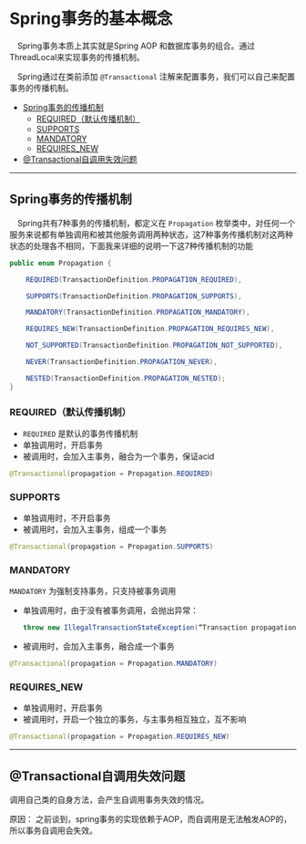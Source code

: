 # Spring事务的基本概念

&emsp;Spring事务本质上其实就是Spring AOP 和数据库事务的组合。通过ThreadLocal来实现事务的传播机制。

&emsp;Spring通过在类前添加 `@Transactional` 注解来配置事务，我们可以自己来配置事务的传播机制。

<!-- TOC -->

- [Spring事务的传播机制](#spring事务的传播机制)
	- [REQUIRED（默认传播机制）](#required默认传播机制)
	- [SUPPORTS](#supports)
	- [MANDATORY](#mandatory)
	- [REQUIRES_NEW](#requires_new)
- [@Transactional自调用失效问题](#transactional自调用失效问题)

<!-- /TOC -->

---
## Spring事务的传播机制

&emsp;Spring共有7种事务的传播机制，都定义在 `Propagation` 枚举类中，对任何一个服务来说都有单独调用和被其他服务调用两种状态，这7种事务传播机制对这两种状态的处理各不相同，下面我来详细的说明一下这7种传播机制的功能 

```java 
public enum Propagation {

	REQUIRED(TransactionDefinition.PROPAGATION_REQUIRED),

	SUPPORTS(TransactionDefinition.PROPAGATION_SUPPORTS),

	MANDATORY(TransactionDefinition.PROPAGATION_MANDATORY),

	REQUIRES_NEW(TransactionDefinition.PROPAGATION_REQUIRES_NEW),

	NOT_SUPPORTED(TransactionDefinition.PROPAGATION_NOT_SUPPORTED),

	NEVER(TransactionDefinition.PROPAGATION_NEVER),

	NESTED(TransactionDefinition.PROPAGATION_NESTED);
}
```

### REQUIRED（默认传播机制）

- `REQUIRED` 是默认的事务传播机制
- 单独调用时，开启事务
- 被调用时，会加入主事务，融合为一个事务，保证acid

```java
@Transactional(propagation = Propagation.REQUIRED)
```

### SUPPORTS

- 单独调用时，不开启事务
- 被调用时，会加入主事务，组成一个事务

```java
@Transactional(propagation = Propagation.SUPPORTS)
```

### MANDATORY
`MANDATORY` 为强制支持事务，只支持被事务调用

- 单独调用时，由于没有被事务调用，会抛出异常：
  ```java
  throw new IllegalTransactionStateException(“Transaction propagation ‘mandatory’ but no existing transaction found”);
  ```
- 被调用时，会加入主事务，融合成一个事务

```java
@Transactional(propagation = Propagation.MANDATORY)
```

### REQUIRES_NEW

- 单独调用时，开启事务
- 被调用时，开启一个独立的事务，与主事务相互独立，互不影响

```java
@Transactional(propagation = Propagation.REQUIRES_NEW)
```


---
## @Transactional自调用失效问题

调用自己类的自身方法，会产生自调用事务失效的情况。

原因：
之前谈到，spring事务的实现依赖于AOP，而自调用是无法触发AOP的，所以事务自调用会失效。